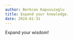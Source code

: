 ```yaml
---
author: Berkcan Kapusuzoglu
title: Expand your knowledge.
date: 2024-01-31
---
```


Expand your wisdom!